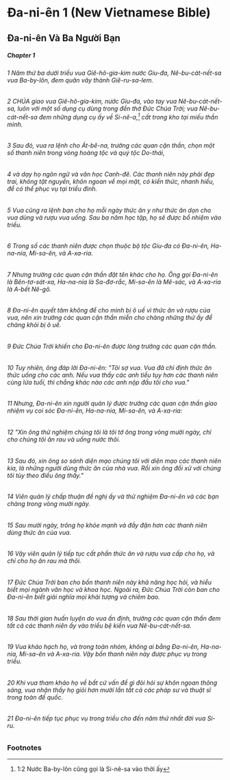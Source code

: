 
# Đa-ni-ên 1 (New Vietnamese Bible)
## Đa-ni-ên Và Ba Người Bạn

##### Chapter 1
###### 1 Năm thứ ba dưới triều vua Giê-hô-gia-kim nước Giu-đa, Nê-bu-cát-nết-sa vua Ba-by-lôn, đem quân vây thành Giê-ru-sa-lem.  
###### 2 CHÚA giao vua Giê-hô-gia-kim, nước Giu-đa, vào tay vua Nê-bu-cát-nết-sa, luôn với một số dụng cụ dùng trong đền thờ Đức Chúa Trời; vua Nê-bu-cát-nết-sa đem những dụng cụ ấy về Si-nê-a,[^a] cất trong kho tại miếu thần mình.

###### 3 Sau đó, vua ra lệnh cho Át-bê-na, trưởng các quan cận thần, chọn một số thanh niên trong vòng hoàng tộc và quý tộc Do-thái,  
###### 4 và dạy họ ngôn ngữ và văn học Canh-đê. Các thanh niên này phải đẹp trai, không tật nguyền, khôn ngoan về mọi mặt, có kiến thức, nhanh hiểu, để có thể phục vụ tại triều đình.  
###### 5 Vua cũng ra lệnh ban cho họ mỗi ngày thức ăn y như thức ăn dọn cho vua dùng và rượu vua uống. Sau ba năm học tập, họ sẽ được bổ nhiệm vào triều.

###### 6 Trong số các thanh niên được chọn thuộc bộ tộc Giu-đa có Đa-ni-ên, Ha-na-nia, Mi-sa-ên, và A-xa-ria.  
###### 7 Nhưng trưởng các quan cận thần đặt tên khác cho họ. Ông gọi Đa-ni-ên là Bên-tơ-sát-xa, Ha-na-nia là Sa-đơ-rắc, Mi-sa-ên là Mê-sác, và A-xa-ria là A-bết Nê-gô.

###### 8 Đa-ni-ên quyết tâm không để cho mình bị ô uế vì thức ăn và rượu của vua, nên xin trưởng các quan cận thần miễn cho chàng những thứ ấy để chàng khỏi bị ô uế.  
###### 9 Đức Chúa Trời khiến cho Đa-ni-ên được lòng trưởng các quan cận thần.  
###### 10 Tuy nhiên, ông đáp lời Đa-ni-ên: "Tôi sợ vua. Vua đã chỉ định thức ăn thức uống cho các anh. Nếu vua thấy các anh tiều tụy hơn các thanh niên cùng lứa tuổi, thì chẳng khác nào các anh nộp đầu tôi cho vua."

###### 11 Nhưng, Đa-ni-ên xin người quản lý được trưởng các quan cận thần giao nhiệm vụ coi sóc Đa-ni-ên, Ha-na-nia, Mi-sa-ên, và A-xa-ria:  
###### 12 "Xin ông thử nghiệm chúng tôi là tôi tớ ông trong vòng mười ngày, chỉ cho chúng tôi ăn rau và uống nước thôi.  
###### 13 Sau đó, xin ông so sánh diện mạo chúng tôi với diện mạo các thanh niên kia, là những người dùng thức ăn của nhà vua. Rồi xin ông đối xử với chúng tôi tùy theo điều ông thấy."  
###### 14 Viên quản lý chấp thuận đề nghị ấy và thử nghiệm Đa-ni-ên và các bạn chàng trong vòng mười ngày.

###### 15 Sau mười ngày, trông họ khỏe mạnh và đầy đặn hơn các thanh niên dùng thức ăn của vua.  
###### 16 Vậy viên quản lý tiếp tục cất phần thức ăn và rượu vua cấp cho họ, và chỉ cho họ ăn rau mà thôi.

###### 17 Đức Chúa Trời ban cho bốn thanh niên này khả năng học hỏi, và hiểu biết mọi ngành văn học và khoa học. Ngoài ra, Đức Chúa Trời còn ban cho Đa-ni-ên biết giải nghĩa mọi khải tượng và chiêm bao.

###### 18 Sau thời gian huấn luyện do vua ấn định, trưởng các quan cận thần đem tất cả các thanh niên ấy vào triều bệ kiến vua Nê-bu-cát-nết-sa.  
###### 19 Vua khảo hạch họ, và trong toàn nhóm, không ai bằng Đa-ni-ên, Ha-na-nia, Mi-sa-ên và A-xa-ria. Vậy bốn thanh niên này được phục vụ trong triều.  
###### 20 Khi vua tham khảo họ về bất cứ vấn đề gì đòi hỏi sự khôn ngoan thông sáng, vua nhận thấy họ giỏi hơn mười lần tất cả các pháp sư và thuật sĩ trong toàn đế quốc.

###### 21 Đa-ni-ên tiếp tục phục vụ trong triều cho đến năm thứ nhất đời vua Si-ru.

### Footnotes
[^a]: 1:2 Nước Ba-by-lôn cũng gọi là Si-nê-sa vào thời ấy

